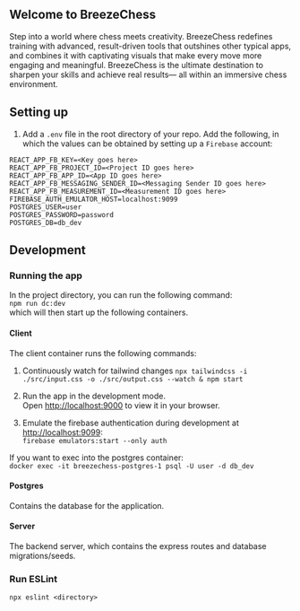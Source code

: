## Welcome to BreezeChess

Step into a world where chess meets creativity. BreezeChess redefines training with advanced, result-driven tools that outshines other typical apps, and combines it with captivating visuals that make every move more engaging and meaningful. BreezeChess is the ultimate destination to sharpen your skills and achieve real results— all within an immersive chess environment.

## Setting up
1. Add a `.env` file in the root directory of your repo. Add the following, in which the values can be obtained by setting up a `Firebase` account:
```
REACT_APP_FB_KEY=<Key goes here>
REACT_APP_FB_PROJECT_ID=<Project ID goes here>
REACT_APP_FB_APP_ID=<App ID goes here>
REACT_APP_FB_MESSAGING_SENDER_ID=<Messaging Sender ID goes here>
REACT_APP_FB_MEASUREMENT_ID=<Measurement ID goes here>
FIREBASE_AUTH_EMULATOR_HOST=localhost:9099
POSTGRES_USER=user
POSTGRES_PASSWORD=password
POSTGRES_DB=db_dev
```

## Development

### Running the app
In the project directory, you can run the following command:\
`npm run dc:dev`\
which will then start up the following containers.

#### Client

The client container runs the following commands:

1. Continuously watch for tailwind changes
`npx tailwindcss -i ./src/input.css -o ./src/output.css --watch & npm start`

2. Run the app in the development mode.\
Open [http://localhost:9000](http://localhost:9000) to view it in your browser.

3. Emulate the firebase authentication during development at [http://localhost:9099](http://localhost:9099):\
`firebase emulators:start --only auth`

If you want to exec into the postgres container:\
`docker exec -it breezechess-postgres-1 psql -U user -d db_dev`

#### Postgres

Contains the database for the application.


#### Server

The backend server, which contains the express routes and database migrations/seeds.


### Run ESLint
`npx eslint <directory>`
